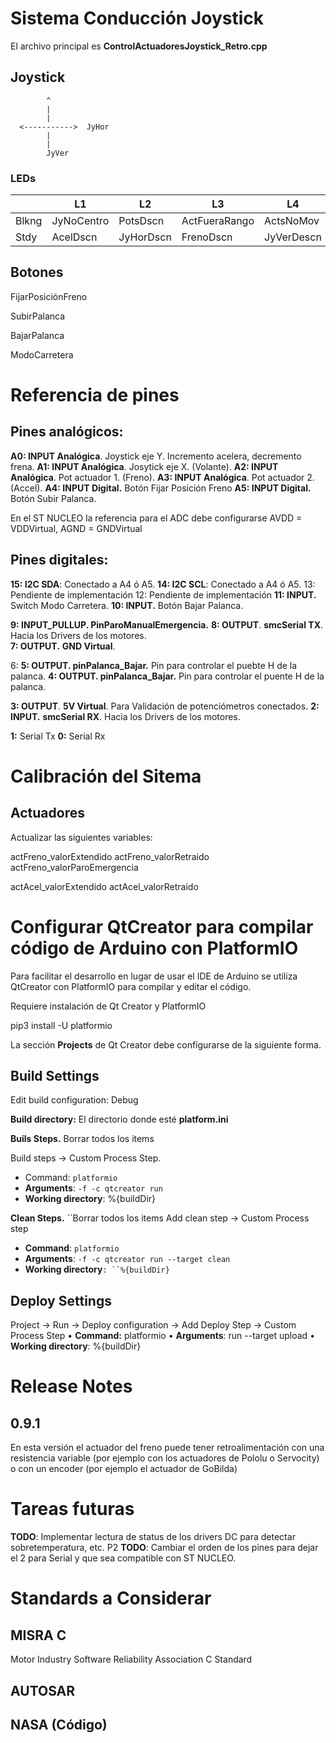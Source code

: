 # Sistema Conducción Joystick

El archivo principal es **ControlActuadoresJoystick_Retro.cpp**

## Joystick

```
        ^
        |
        |
  <----------->  JyHor
        |
        |
        JyVer
```

### LEDs

|       | L1         | L2        | L3            | L4         |
| ----- | ---------- | --------- | ------------- | ---------- |
| Blkng | JyNoCentro | PotsDscn  | ActFueraRango | ActsNoMov  |
| Stdy  | AcelDscn   | JyHorDscn | FrenoDscn     | JyVerDescn |

## Botones

FijarPosiciónFreno

SubirPalanca

BajarPalanca

ModoCarretera

# Referencia de pines

## Pines analógicos:

**A0: INPUT Analógica**. Joystick eje Y. Incremento acelera, decremento frena.
**A1: INPUT Analógica**. Josytick eje X. (Volante).
**A2: INPUT Analógica**. Pot actuador 1. (Freno).
**A3: INPUT Analógica**. Pot actuador 2. (Accel).
**A4: INPUT Digital.** Botón Fijar Posición Freno
**A5: INPUT Digital.** Botón Subir Palanca.

En el ST NUCLEO la referencia para el ADC debe configurarse AVDD = VDDVirtual, AGND = GNDVirtual 

## Pines digitales:

**15: I2C SDA**:  Conectado a A4 ó A5.
**14: I2C SCL**:  Conectado a A4 ó A5.
13: Pendiente de implementación
12: Pendiente de implementación
**11: INPUT.** Switch Modo Carretera.
**10: INPUT.** Botón Bajar Palanca.

**9: INPUT_PULLUP. PinParoManualEmergencia.**
**8: OUTPUT**. **smcSerial TX**. Hacia los Drivers de los motores.  
**7: OUTPUT.** **GND Virtual**.

6: 
**5: OUTPUT. pinPalanca_Bajar.** Pin para controlar el puebte H de la palanca.
**4: OUTPUT. pinPalanca_Bajar.** Pin para controlar el puente H de la palanca.

**3: OUTPUT**. **5V Virtual**. Para Validación de potenciómetros conectados.
**2: INPUT.**  **smcSerial RX**. Hacia los Drivers de los motores.

**1:** Serial Tx
**0:** Serial Rx



# Calibración del Sitema

## Actuadores

Actualizar las siguientes variables:

actFreno_valorExtendido
actFreno_valorRetraido
actFreno_valorParoEmergencia

actAcel_valorExtendido
actAcel_valorRetraido

# Configurar QtCreator para compilar código de Arduino con PlatformIO

Para facilitar el desarrollo en lugar de usar el IDE de Arduino se utiliza QtCreator con PlatformIO para compilar y editar el código.

Requiere instalación de Qt Creator y PlatformIO

pip3 install -U platformio

La sección **Projects** de Qt Creator debe configurarse de la siguiente forma.

## Build Settings

Edit build configuration: Debug

**Build directory:** El directorio donde esté **platform.ini**

**Buils Steps.** Borrar todos los items

Build steps → Custom Process Step.

- Command: `platformio`
- **Arguments**: `-f -c qtcreator run`
- **Working directory**: %{buildDir}

**Clean Steps.** ``Borrar todos los items
Add clean step → Custom Process step

- **Command**: `platformio`
- **Arguments**: `-f -c qtcreator run --target clean`
- **Working directory**`: ``%{buildDir}`

## Deploy  Settings

Project → Run → Deploy configuration → Add Deploy Step → Custom Process Step
 • **Command:** platformio
 • **Arguments**: run --target upload
 • **Working directory**: %{buildDir}

# Release Notes

## 0.9.1

En esta versión el actuador del freno puede tener retroalimentación con una resistencia variable (por ejemplo con los actuadores de Pololu o Servocity) o con un encoder (por ejemplo el actuador de GoBilda)

# Tareas futuras

**TODO**: Implementar lectura de status de los drivers DC para detectar sobretemperatura, etc. P2
**TODO**: Cambiar el orden de los pines para dejar el 2 para Serial y que sea compatible con ST NUCLEO.

# Standards a Considerar

## MISRA C

Motor Industry Software Reliability Association C Standard

## AUTOSAR

## NASA (Código)
